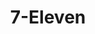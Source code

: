 ---
title: "7-Eleven"
url: /davao-city/7-eleven-davao-bukidnon-national-highway/
shop: convenience
---